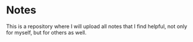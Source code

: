 # Notes
This is a repository where I will upload all notes that I find helpful, not only for myself, but for others as well.
